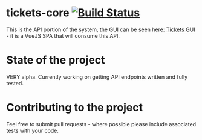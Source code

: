 # tickets-core [![Build Status](https://travis-ci.org/tomb1n0/tickets-core.svg?branch=master)](https://travis-ci.org/tomb1n0/tickets-core)
This is the API portion of the system, the GUI can be seen here: [Tickets GUI](https://github.com/tomb1n0/tickets-gui) - it is a VueJS SPA that will consume this API.

# State of the project

VERY alpha. Currently working on getting API endpoints written and fully tested.

# Contributing to the project

Feel free to submit pull requests - where possible please include associated tests with your code.

